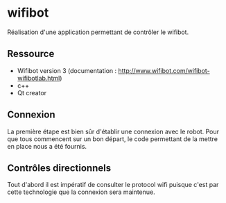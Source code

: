 # wifibot
Réalisation d'une application permettant de contrôler le wifibot.

## Ressource
- Wifibot version 3 (documentation : http://www.wifibot.com/wifibot-wifibotlab.html)
- c++
- Qt creator

## Connexion
La première étape est  bien sûr d'établir une connexion avec le robot. Pour que tous commencent sur un bon départ, le code permettant de la mettre en place nous a été fournis.

## Contrôles directionnels
Tout d'abord il est impératif de consulter le protocol wifi puisque c'est par cette technologie que la connexion sera maintenue.

